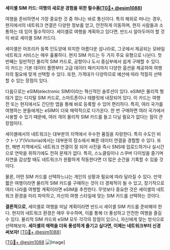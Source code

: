 **세이셸 SIM 카드: 여행의 새로운 경험을 위한 필수품[[TG💪+ @esim1088](https://t.me/s/esim1088)]**

여행을 준비하면서 가장 중요한 것 중 하나는 바로 통신이다. 특히 해외로 떠나는 경우, 현지에서의 네트워크 연결은 다양한 정보를 얻고, 안전하게 이동하며, 현지 사람들과 소통하는 데 있어 필수적이다. 세이셸로 여행을 계획하고 있다면, 반드시 알아두어야 할 것이 바로 세이셸 SIM 카드다.

세이셸은 아프리카 동쪽 인도양에 위치한 아름다운 섬나라로, 그곳에서 제공되는 모바일 네트워크 서비스는 매우 훌륭하다. 현지 SIM 카드는 두 가지 주요 유형으로 나뉜다. 첫 번째는 일반적인 물리적 SIM 카드로, 공항이나 도시 중심부에서 쉽게 구매할 수 있다. 이 카드는 기본 데이터 플랜부터 고급 데이터 패키지까지 다양한 옵션을 제공하여 여행자의 필요에 맞게 선택할 수 있다. 또한, 가격대가 다양하므로 예산에 따라 적절히 선택할 수 있는 장점이 있다.

다음으로는 eSIM(electronic SIM)이라는 혁신적인 솔루션이 있다. eSIM은 물리적 형태가 없는 디지털 SIM 카드로, 스마트폰이나 태블릿에 내장되어 있다. 이 카드는 여행 전 또는 현지에서도 간단한 앱을 통해 바로 등록할 수 있어 편리하다. 특히, 여러 국가를 여행하는 분들에게는 eSIM이 더욱 매력적으로 다가온다. 한 번 구매하면 여러 국가에서 사용할 수 있기 때문에, 여러 개의 물리적 SIM 카드를 들고 다닐 필요가 없다는 점이 큰 장점이다.

세이셸에서의 네트워크는 대부분의 지역에서 우수한 품질을 자랑한다. 특히 수도인 비クトリア(Victoria)에서는 대부분의 장소에서 빠른 데이터 연결을 경험할 수 있다. 또한, 해변 지역에서도 네트워크 연결이 잘 되어 사진을 즉시 SNS에 업로드하거나 실시간으로 연락을 취하기에도 전혀 문제가 없다. 특히, 스노클링이나 스쿠버 다이빙을 즐기며 자연을 감상할 때도 네트워크가 원활하게 작동한다면 더 많은 순간을 기록할 수 있을 것이다.

물론, 어떤 SIM 카드를 선택하느냐는 개인의 상황과 필요에 따라 달라질 수 있다. 만약 짧은 여행이라면 물리적 SIM 카드를 구매하는 것이 더 경제적이 될 수 있고, 장기적으로 여러 나라를 여행할 계획이라면 eSIM을 추천한다. 무엇보다 중요한 것은 세이셸의 네트워크 환경을 미리 파악하고, 자신의 여행 스타일에 맞는 SIM 카드를 선택하는 것이다.

**결론적으로**, 세이셸로 여행을 떠날 계획이라면 반드시 세이셸 SIM 카드를 준비해야 한다. 현지의 네트워크 환경은 매우 우수하며, 이를 통해 더 풍성하고 안전한 여행을 즐길 수 있다. 물리적 SIM 카드와 eSIM 모두 각각의 장점이 있으니, 자신에게 맞는 방식으로 선택해보자. **세이셸의 매력을 더욱 풍성하게 즐기고 싶다면, 이제는 네트워크부터 신경 써보자!** [[TG💪+ @esim1088](https://t.me/s/esim1088)]

[[TG💪+ @esim1088](https://t.me/s/esim1088) ![Image](https://i.postimg.cc/Y0z9fWf4/image.png)]